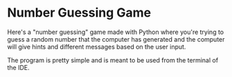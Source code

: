 # Number Guessing Game

Here's a "number guessing" game made with Python where you're trying to guess a random number that the computer has generated and the computer will give hints and different messages based on the user input.

The program is pretty simple and is meant to be used from the terminal of the IDE.
